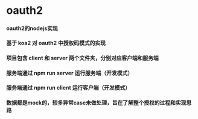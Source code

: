 # oauth2
#### oauth2的nodejs实现

#### 基于 koa2 对 oauth2 中授权码模式的实现

#### 项目包含 client 和 server 两个文件夹，分别对应客户端和服务端

#### 服务端通过 npm run server 运行服务端（开发模式）

#### 服务端通过 npm run client 运行客户端（开发模式）

#### 数据都是mock的，较多异常case未做处理，旨在了解整个授权的过程和实现思路
